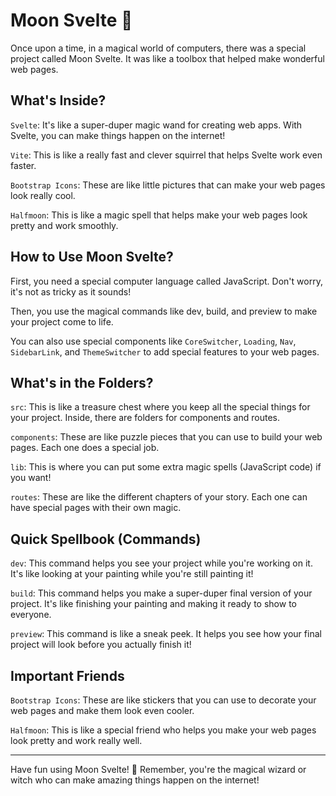 # Moon Svelte 🌙

Once upon a time, in a magical world of computers, there was a special project called Moon Svelte. It was like a toolbox that helped make wonderful web pages.

## What's Inside?

`Svelte`: It's like a super-duper magic wand for creating web apps. With Svelte, you can make things happen on the internet!

`Vite`: This is like a really fast and clever squirrel that helps Svelte work even faster.

`Bootstrap Icons`: These are like little pictures that can make your web pages look really cool.

`Halfmoon`: This is like a magic spell that helps make your web pages look pretty and work smoothly.

## How to Use Moon Svelte?

First, you need a special computer language called JavaScript. Don't worry, it's not as tricky as it sounds!

Then, you use the magical commands like dev, build, and preview to make your project come to life.

You can also use special components like `CoreSwitcher`, `Loading`, `Nav`, `SidebarLink`, and `ThemeSwitcher` to add special features to your web pages.

## What's in the Folders?

`src`: This is like a treasure chest where you keep all the special things for your project. Inside, there are folders for components and routes.

`components`: These are like puzzle pieces that you can use to build your web pages. Each one does a special job.

`lib`: This is where you can put some extra magic spells (JavaScript code) if you want!

`routes`: These are like the different chapters of your story. Each one can have special pages with their own magic.

## Quick Spellbook (Commands)

`dev`: This command helps you see your project while you're working on it. It's like looking at your painting while you're still painting it!

`build`: This command helps you make a super-duper final version of your project. It's like finishing your painting and making it ready to show to everyone.

`preview`: This command is like a sneak peek. It helps you see how your final project will look before you actually finish it!

## Important Friends

`Bootstrap Icons`: These are like stickers that you can use to decorate your web pages and make them look even cooler.

`Halfmoon`: This is like a special friend who helps you make your web pages look pretty and work really well.

---
Have fun using Moon Svelte! 🚀 Remember, you're the magical wizard or witch who can make amazing things happen on the internet!